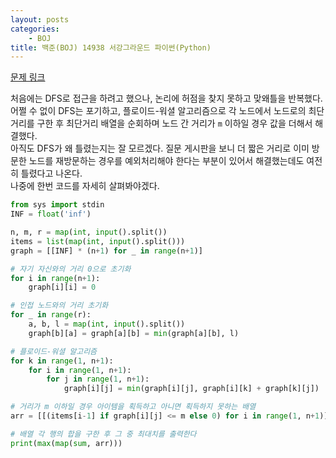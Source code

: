 ```yaml
---
layout: posts
categories:
    - BOJ
title: 백준(BOJ) 14938 서강그라운드 파이썬(Python)
---
```


[문제 링크](https://www.acmicpc.net/problem/14938)

처음에는 DFS로 접근을 하려고 했으나, 논리에 허점을 찾지 못하고 맞왜틀을 반복했다.  
어쩔 수 없이 DFS는 포기하고, 플로이드-워셜 알고리즘으로 각 노드에서 노드로의 최단거리를 구한 후 최단거리 배열을 순회하며 노드 간 거리가 `m` 이하일 경우 값을 더해서 해결했다.  
아직도 DFS가 왜 틀렸는지는 잘 모르겠다. 질문 게시판을 보니 더 짧은 거리로 이미 방문한 노드를 재방문하는 경우를 예외처리해야 한다는 부분이 있어서 해결했는데도 여전히 틀렸다고 나온다.  
나중에 한번 코드를 자세히 살펴봐야겠다.

```python
from sys import stdin
INF = float('inf')

n, m, r = map(int, input().split())
items = list(map(int, input().split()))
graph = [[INF] * (n+1) for _ in range(n+1)]

# 자기 자신와의 거리 0으로 초기화
for i in range(n+1):
    graph[i][i] = 0

# 인접 노드와의 거리 초기화
for _ in range(r):
    a, b, l = map(int, input().split())
    graph[b][a] = graph[a][b] = min(graph[a][b], l)

# 플로이드-워셜 알고리즘
for k in range(1, n+1):
    for i in range(1, n+1):
        for j in range(1, n+1):
            graph[i][j] = min(graph[i][j], graph[i][k] + graph[k][j])

# 거리가 m 이하일 경우 아이템을 획득하고 아니면 획득하지 못하는 배열
arr = [[(items[i-1] if graph[i][j] <= m else 0) for i in range(1, n+1)] for j in range(1, n+1)]

# 배열 각 행의 합을 구한 후 그 중 최대치를 출력한다
print(max(map(sum, arr)))
```
